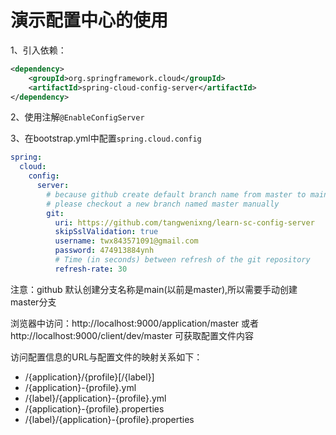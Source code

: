 # 演示配置中心的使用

1、引入依赖：
```xml
<dependency>
    <groupId>org.springframework.cloud</groupId>
    <artifactId>spring-cloud-config-server</artifactId>
</dependency>
```

2、使用注解`@EnableConfigServer`

3、在bootstrap.yml中配置`spring.cloud.config`
```yaml
spring:
  cloud:
    config:
      server:
        # because github create default branch name from master to main
        # please checkout a new branch named master manually
        git:
          uri: https://github.com/tangwenixng/learn-sc-config-server
          skipSslValidation: true
          username: twx843571091@gmail.com
          password: 474913884ynh
          # Time (in seconds) between refresh of the git repository
          refresh-rate: 30
```

注意：github 默认创建分支名称是main(以前是master),所以需要手动创建master分支

浏览器中访问：http://localhost:9000/application/master
或者 http://localhost:9000/client/dev/master
可获取配置文件内容

访问配置信息的URL与配置文件的映射关系如下：

- /{application}/{profile}[/{label}]
- /{application}-{profile}.yml
- /{label}/{application}-{profile}.yml
- /{application}-{profile}.properties
- /{label}/{application}-{profile}.properties

